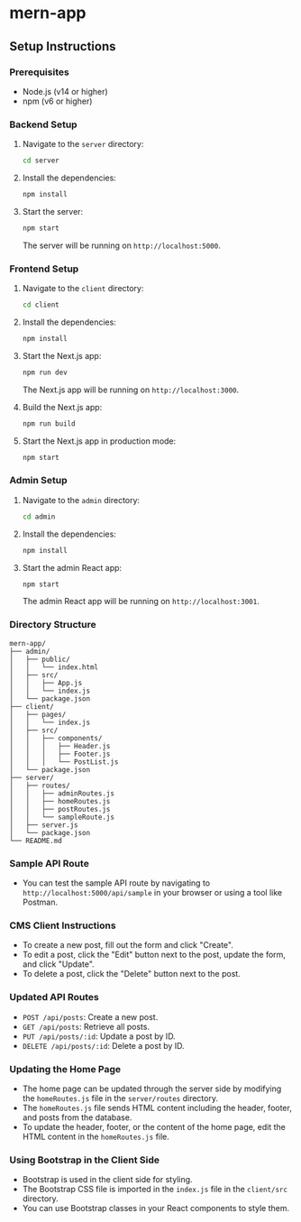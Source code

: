 # mern-app

## Setup Instructions

### Prerequisites
- Node.js (v14 or higher)
- npm (v6 or higher)

### Backend Setup
1. Navigate to the `server` directory:
   ```sh
   cd server
   ```
2. Install the dependencies:
   ```sh
   npm install
   ```
3. Start the server:
   ```sh
   npm start
   ```
   The server will be running on `http://localhost:5000`.

### Frontend Setup
1. Navigate to the `client` directory:
   ```sh
   cd client
   ```
2. Install the dependencies:
   ```sh
   npm install
   ```
3. Start the Next.js app:
   ```sh
   npm run dev
   ```
   The Next.js app will be running on `http://localhost:3000`.

4. Build the Next.js app:
   ```sh
   npm run build
   ```

5. Start the Next.js app in production mode:
   ```sh
   npm start
   ```

### Admin Setup
1. Navigate to the `admin` directory:
   ```sh
   cd admin
   ```
2. Install the dependencies:
   ```sh
   npm install
   ```
3. Start the admin React app:
   ```sh
   npm start
   ```
   The admin React app will be running on `http://localhost:3001`.

### Directory Structure
```
mern-app/
├── admin/
│   ├── public/
│   │   └── index.html
│   ├── src/
│   │   ├── App.js
│   │   └── index.js
│   └── package.json
├── client/
│   ├── pages/
│   │   └── index.js
│   ├── src/
│   │   ├── components/
│   │   │   ├── Header.js
│   │   │   ├── Footer.js
│   │   │   └── PostList.js
│   └── package.json
├── server/
│   ├── routes/
│   │   ├── adminRoutes.js
│   │   ├── homeRoutes.js
│   │   ├── postRoutes.js
│   │   └── sampleRoute.js
│   ├── server.js
│   └── package.json
└── README.md
```

### Sample API Route
- You can test the sample API route by navigating to `http://localhost:5000/api/sample` in your browser or using a tool like Postman.

### CMS Client Instructions
- To create a new post, fill out the form and click "Create".
- To edit a post, click the "Edit" button next to the post, update the form, and click "Update".
- To delete a post, click the "Delete" button next to the post.

### Updated API Routes
- `POST /api/posts`: Create a new post.
- `GET /api/posts`: Retrieve all posts.
- `PUT /api/posts/:id`: Update a post by ID.
- `DELETE /api/posts/:id`: Delete a post by ID.

### Updating the Home Page
- The home page can be updated through the server side by modifying the `homeRoutes.js` file in the `server/routes` directory.
- The `homeRoutes.js` file sends HTML content including the header, footer, and posts from the database.
- To update the header, footer, or the content of the home page, edit the HTML content in the `homeRoutes.js` file.

### Using Bootstrap in the Client Side
- Bootstrap is used in the client side for styling.
- The Bootstrap CSS file is imported in the `index.js` file in the `client/src` directory.
- You can use Bootstrap classes in your React components to style them.
